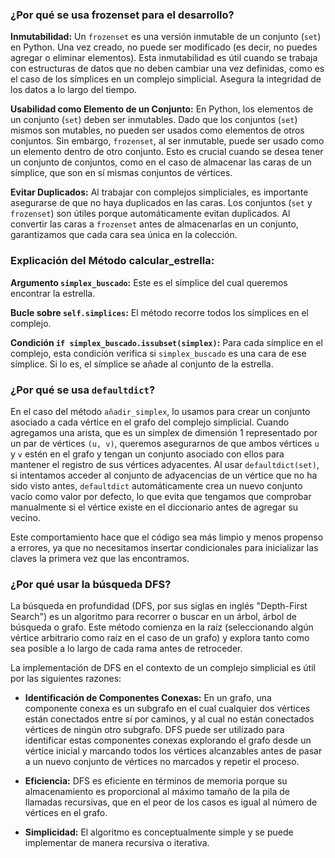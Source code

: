 ### ¿Por qué se usa frozenset para el desarrollo?

**Inmutabilidad:** Un `frozenset` es una versión inmutable de un conjunto (`set`) en Python. Una vez creado, no puede ser modificado (es decir, no puedes agregar o eliminar elementos). Esta inmutabilidad es útil cuando se trabaja con estructuras de datos que no deben cambiar una vez definidas, como es el caso de los símplices en un complejo simplicial. Asegura la integridad de los datos a lo largo del tiempo.

**Usabilidad como Elemento de un Conjunto:** En Python, los elementos de un conjunto (`set`) deben ser inmutables. Dado que los conjuntos (`set`) mismos son mutables, no pueden ser usados como elementos de otros conjuntos. Sin embargo, `frozenset`, al ser inmutable, puede ser usado como un elemento dentro de otro conjunto. Esto es crucial cuando se desea tener un conjunto de conjuntos, como en el caso de almacenar las caras de un símplice, que son en sí mismas conjuntos de vértices.

**Evitar Duplicados:** Al trabajar con complejos simpliciales, es importante asegurarse de que no haya duplicados en las caras. Los conjuntos (`set` y `frozenset`) son útiles porque automáticamente evitan duplicados. Al convertir las caras a `frozenset` antes de almacenarlas en un conjunto, garantizamos que cada cara sea única en la colección.

### Explicación del Método calcular_estrella:

**Argumento `simplex_buscado`:** Este es el símplice del cual queremos encontrar la estrella.

**Bucle sobre `self.simplices`:** El método recorre todos los símplices en el complejo.

**Condición `if simplex_buscado.issubset(simplex)`:** Para cada símplice en el complejo, esta condición verifica si `simplex_buscado` es una cara de ese símplice. Si lo es, el símplice se añade al conjunto de la estrella.

### ¿Por qué se usa `defaultdict`?

En el caso del método `añadir_simplex`, lo usamos para crear un conjunto asociado a cada vértice en el grafo del complejo simplicial. Cuando agregamos una arista, que es un simplex de dimensión 1 representado por un par de vértices `(u, v)`, queremos asegurarnos de que ambos vértices `u` y `v` estén en el grafo y tengan un conjunto asociado con ellos para mantener el registro de sus vértices adyacentes. Al usar `defaultdict(set)`, si intentamos acceder al conjunto de adyacencias de un vértice que no ha sido visto antes, `defaultdict` automáticamente crea un nuevo conjunto vacío como valor por defecto, lo que evita que tengamos que comprobar manualmente si el vértice existe en el diccionario antes de agregar su vecino.

Este comportamiento hace que el código sea más limpio y menos propenso a errores, ya que no necesitamos insertar condicionales para inicializar las claves la primera vez que las encontramos.

### ¿Por qué usar la búsqueda DFS?

La búsqueda en profundidad (DFS, por sus siglas en inglés "Depth-First Search") es un algoritmo para recorrer o buscar en un árbol, árbol de búsqueda o grafo. Este método comienza en la raíz (seleccionando algún vértice arbitrario como raíz en el caso de un grafo) y explora tanto como sea posible a lo largo de cada rama antes de retroceder.

La implementación de DFS en el contexto de un complejo simplicial es útil por las siguientes razones:

- **Identificación de Componentes Conexas:** En un grafo, una componente conexa es un subgrafo en el cual cualquier dos vértices están conectados entre sí por caminos, y al cual no están conectados vértices de ningún otro subgrafo. DFS puede ser utilizado para identificar estas componentes conexas explorando el grafo desde un vértice inicial y marcando todos los vértices alcanzables antes de pasar a un nuevo conjunto de vértices no marcados y repetir el proceso.

- **Eficiencia:** DFS es eficiente en términos de memoria porque su almacenamiento es proporcional al máximo tamaño de la pila de llamadas recursivas, que en el peor de los casos es igual al número de vértices en el grafo.

- **Simplicidad:** El algoritmo es conceptualmente simple y se puede implementar de manera recursiva o iterativa.

